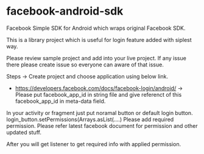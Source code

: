 # facebook-android-sdk
Facebook Simple SDK for Android which wraps original Facebook SDK.

This is a library project which is useful for login feature added with siplest way.

Please review sample project and add into your live project. If any issue there please create issue so everyone can aware of that issue.

Steps
-> Create project and choose application using below link.
   - https://developers.facebook.com/docs/facebook-login/android/
-> Please put facebook_app_id in string file and give referenct of this facebook_app_id in meta-data field.

In your activity or fragment just put noramal button or default login button.
login_button.setPermissions(Arrays.asList(....)
Please add required permission. Please refer latest facebook document for permission and other updated stuff.

After you will get listener to get required info with applied permission.


